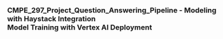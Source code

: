 <h3>CMPE_297_Project_Question_Answering_Pipeline - Modeling with Haystack Integration  <br>
Model Training with Vertex AI Deployment </h3>
